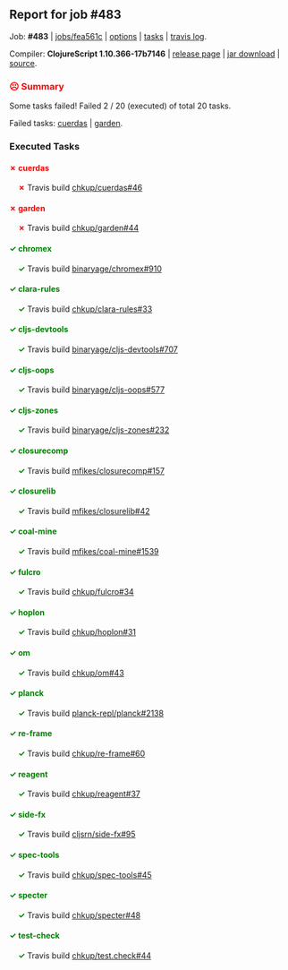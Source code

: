 ## Report for job #483

Job: **#483** | [jobs/fea561c](https://github.com/cljs-oss/canary/commit/fea561c35c7236e0077e26543abb927b018a06a8) | [options](options.edn) | [tasks](tasks.edn) | [travis log](https://travis-ci.org/cljs-oss/canary/builds/404309545).

Compiler: **ClojureScript 1.10.366-17b7146** | [release page](https://github.com/cljs-oss/canary/releases/tag/r1.10.366-17b7146) | [jar download](https://github.com/cljs-oss/canary/releases/download/r1.10.366-17b7146/clojurescript-1.10.366-17b7146.jar) | [source](https://github.com/clojure/clojurescript/commit/17b71461ee6304e3696e397add1f4780525553fc).

### <b style='color:red'>☹ Summary</b>

Some tasks failed! Failed 2 / 20 (executed) of total 20 tasks.

Failed tasks: [cuerdas](#-cuerdas) | [garden](#-garden).

### Executed Tasks

#### <b style='color:red'>&#x2717; cuerdas</b>
&nbsp;&nbsp;&nbsp;&nbsp;<b style='color:red'>&#x2717;</b> Travis build [chkup/cuerdas#46](https://travis-ci.org/chkup/cuerdas/builds/404310453)<br>

#### <b style='color:red'>&#x2717; garden</b>
&nbsp;&nbsp;&nbsp;&nbsp;<b style='color:red'>&#x2717;</b> Travis build [chkup/garden#44](https://travis-ci.org/chkup/garden/builds/404310459)<br>

#### <b style='color:green'>&#x2713; chromex</b>
&nbsp;&nbsp;&nbsp;&nbsp;<b style='color:green'>&#x2713;</b> Travis build [binaryage/chromex#910](https://travis-ci.org/binaryage/chromex/builds/404310427)<br>

#### <b style='color:green'>&#x2713; clara-rules</b>
&nbsp;&nbsp;&nbsp;&nbsp;<b style='color:green'>&#x2713;</b> Travis build [chkup/clara-rules#33](https://travis-ci.org/chkup/clara-rules/builds/404310429)<br>

#### <b style='color:green'>&#x2713; cljs-devtools</b>
&nbsp;&nbsp;&nbsp;&nbsp;<b style='color:green'>&#x2713;</b> Travis build [binaryage/cljs-devtools#707](https://travis-ci.org/binaryage/cljs-devtools/builds/404310431)<br>

#### <b style='color:green'>&#x2713; cljs-oops</b>
&nbsp;&nbsp;&nbsp;&nbsp;<b style='color:green'>&#x2713;</b> Travis build [binaryage/cljs-oops#577](https://travis-ci.org/binaryage/cljs-oops/builds/404310439)<br>

#### <b style='color:green'>&#x2713; cljs-zones</b>
&nbsp;&nbsp;&nbsp;&nbsp;<b style='color:green'>&#x2713;</b> Travis build [binaryage/cljs-zones#232](https://travis-ci.org/binaryage/cljs-zones/builds/404310441)<br>

#### <b style='color:green'>&#x2713; closurecomp</b>
&nbsp;&nbsp;&nbsp;&nbsp;<b style='color:green'>&#x2713;</b> Travis build [mfikes/closurecomp#157](https://travis-ci.org/mfikes/closurecomp/builds/404310443)<br>

#### <b style='color:green'>&#x2713; closurelib</b>
&nbsp;&nbsp;&nbsp;&nbsp;<b style='color:green'>&#x2713;</b> Travis build [mfikes/closurelib#42](https://travis-ci.org/mfikes/closurelib/builds/404310445)<br>

#### <b style='color:green'>&#x2713; coal-mine</b>
&nbsp;&nbsp;&nbsp;&nbsp;<b style='color:green'>&#x2713;</b> Travis build [mfikes/coal-mine#1539](https://travis-ci.org/mfikes/coal-mine/builds/404310447)<br>

#### <b style='color:green'>&#x2713; fulcro</b>
&nbsp;&nbsp;&nbsp;&nbsp;<b style='color:green'>&#x2713;</b> Travis build [chkup/fulcro#34](https://travis-ci.org/chkup/fulcro/builds/404310455)<br>

#### <b style='color:green'>&#x2713; hoplon</b>
&nbsp;&nbsp;&nbsp;&nbsp;<b style='color:green'>&#x2713;</b> Travis build [chkup/hoplon#31](https://travis-ci.org/chkup/hoplon/builds/404310546)<br>

#### <b style='color:green'>&#x2713; om</b>
&nbsp;&nbsp;&nbsp;&nbsp;<b style='color:green'>&#x2713;</b> Travis build [chkup/om#43](https://travis-ci.org/chkup/om/builds/404310498)<br>

#### <b style='color:green'>&#x2713; planck</b>
&nbsp;&nbsp;&nbsp;&nbsp;<b style='color:green'>&#x2713;</b> Travis build [planck-repl/planck#2138](https://travis-ci.org/planck-repl/planck/builds/404310575)<br>

#### <b style='color:green'>&#x2713; re-frame</b>
&nbsp;&nbsp;&nbsp;&nbsp;<b style='color:green'>&#x2713;</b> Travis build [chkup/re-frame#60](https://travis-ci.org/chkup/re-frame/builds/404310556)<br>

#### <b style='color:green'>&#x2713; reagent</b>
&nbsp;&nbsp;&nbsp;&nbsp;<b style='color:green'>&#x2713;</b> Travis build [chkup/reagent#37](https://travis-ci.org/chkup/reagent/builds/404310552)<br>

#### <b style='color:green'>&#x2713; side-fx</b>
&nbsp;&nbsp;&nbsp;&nbsp;<b style='color:green'>&#x2713;</b> Travis build [cljsrn/side-fx#95](https://travis-ci.org/cljsrn/side-fx/builds/404310558)<br>

#### <b style='color:green'>&#x2713; spec-tools</b>
&nbsp;&nbsp;&nbsp;&nbsp;<b style='color:green'>&#x2713;</b> Travis build [chkup/spec-tools#45](https://travis-ci.org/chkup/spec-tools/builds/404310577)<br>

#### <b style='color:green'>&#x2713; specter</b>
&nbsp;&nbsp;&nbsp;&nbsp;<b style='color:green'>&#x2713;</b> Travis build [chkup/specter#48](https://travis-ci.org/chkup/specter/builds/404310582)<br>

#### <b style='color:green'>&#x2713; test-check</b>
&nbsp;&nbsp;&nbsp;&nbsp;<b style='color:green'>&#x2713;</b> Travis build [chkup/test.check#44](https://travis-ci.org/chkup/test.check/builds/404310587)<br>